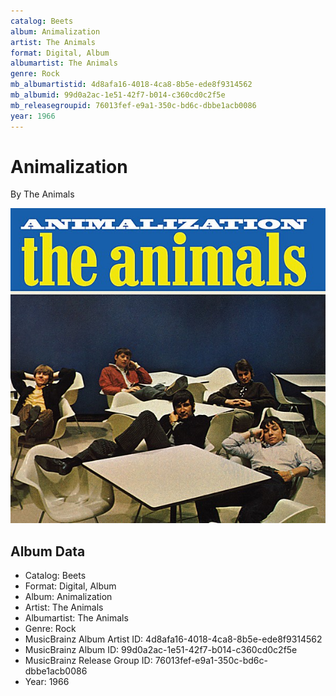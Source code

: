 ```yaml
---
catalog: Beets
album: Animalization
artist: The Animals
format: Digital, Album
albumartist: The Animals
genre: Rock
mb_albumartistid: 4d8afa16-4018-4ca8-8b5e-ede8f9314562
mb_albumid: 99d0a2ac-1e51-42f7-b014-c360cd0c2f5e
mb_releasegroupid: 76013fef-e9a1-350c-bd6c-dbbe1acb0086
year: 1966
---
```


# Animalization

By The Animals

![](../../assets/beetscovers/The_Animals-Animalization.jpg)

## Album Data

- Catalog: Beets
- Format: Digital, Album
- Album: Animalization
- Artist: The Animals
- Albumartist: The Animals
- Genre: Rock
- MusicBrainz Album Artist ID: 4d8afa16-4018-4ca8-8b5e-ede8f9314562
- MusicBrainz Album ID: 99d0a2ac-1e51-42f7-b014-c360cd0c2f5e
- MusicBrainz Release Group ID: 76013fef-e9a1-350c-bd6c-dbbe1acb0086
- Year: 1966

